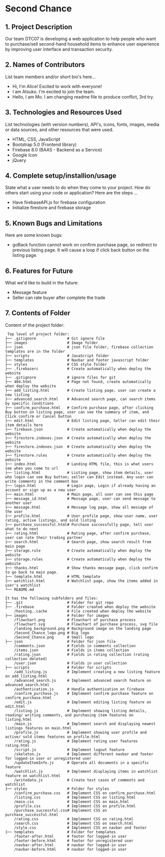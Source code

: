# Second Chance

## 1. Project Description
Our team DTC07 is developing a web application to help people who want to purchase/sell second-hand household items to enhance user experience by improving user interface and transaction security.

## 2. Names of Contributors
List team members and/or short bio's here... 
* Hi, I'm Alice! Excited to work with everyone!
* I am Atsuko. I'm excited to join the team.
* Hello, I am Mo. I am changing readme file to produce conflict, 3rd try.
	
## 3. Technologies and Resources Used
List technologies (with version numbers), API's, icons, fonts, images, media or data sources, and other resources that were used.
* HTML, CSS, JavaScript
* Bootstrap 5.0 (Frontend library)
* Firebase 8.0 (BAAS - Backend as a Service)
* Google Icon
* jQuery

## 4. Complete setup/installion/usage
State what a user needs to do when they come to your project.  How do others start using your code or application?
Here are the steps ...
* Have firebaseAPI.js for firebase configuration
* Initialize firestore and firebase storage

## 5. Known Bugs and Limitations
Here are some known bugs:
* goBack function cannot work on confirm purchase page, so redirect to previous listing page. It will cause a loop if click back button on the listing page.

## 6. Features for Future
What we'd like to build in the future:
* Message feature
* Seller can rate buyer after complete the trade
	
## 7. Contents of Folder
Content of the project folder:

```
 Top level of project folder: 
├── .gitignore              # Git ignore file
├── images                  # Image folder
├── json                    # json file folder, firebase collection templates are in the folder
├── scripts                 # JavaScript folder
├── templates               # Navbar and footer javascript folder
├── styles                  # CSS style folder
├── .firebaserc             # Create automatically when deploy the website
├── .gitignore              # ignore files for git
├── 404.html                # Page not found, create automatically when deploy the website
├── add_listing.html        # Create listing page, user can create a new listing 
├── advanced_search.html    # Advanced search page, can search items by specific conditions
├── confirm_purchase.html   # Confirm purchase page, after clicking Buy button on listing page, user can see the summary of item, and Click confirm or Cancel button
├── edit.html               # Edit listing page, Seller can edit their item details here
├── firebase.json           # Create automatically when deploy the website
├── firestore.indexes.json  # Create automatically when deploy the website
├── firestore.indexex.json  # Create automatically when deploy the website
├── firestore.rules         # Create automatically when deploy the website
├── index.html              # Landing HTML file, this is what users see when you come to url
├── listing.html            # Listing page, show item details, user who login can see Buy button; seller can Edit instead. Any user can write comments in the comment box
├── login.html              # Login page, Login if already having an account or sign up as a new user
├── main.html               # Main page, all user can see this page
├── message_id.html         # Message page, user can send message to another user
├── message.html            # Message log page, show all message of the user
├── profile.html            # User profile page, show user name, user rating, active listings, and sold listing
├── purchase_successful.html# Purchase successfully page, tell user what to do next
├── rating.html             # Rating page, after confirm purchase, user can rate their trading partner
├── search.html             # Search page, show search result from main page
├── storage.rule            # Create automatically when deploy the website
├── storage.rules           # Create automatically when deploy the website
├── thanks.html             # Show thanks message page, click confirm to go back to main page.
├── template.html           # HTML template
├── watchlist.html          # Watchlist page, show the items added in user's watchlist
└── README.md

It has the following subfolders and files:
├── .git                    # Folder for git repo
├── .firebase               # Folder created when deploy the website
    /hosting..cache         # File created when deploy the website
├── images                  # Folder for images
    /flowchart.png          # Flowchart of purchase process
    /flowchart.svg          # Flowchart of purchase process, svg file
    /landing_background.png # Background image on the landing page
    /Second_Chance_logo.png # Big logo
    /Second_Chance.png      # Small logo
├── json                    # Folder for json file
    /comments.json          # Fields in comments collection 
    /items.json             # Fields in items collection
    /rating.json            # Fields in rating collection (rating collection deleted)
    /user.json              # Fields in user collection
├── scripts                 # Folder for scripts
    /add_listing.js         # Implement creating a new listing feature on add_listing.html
    /advanced_search.js     # Implement advanced search feature on advanced_search.html
    /authentication.js      # Handle authentication on firebase
    /confirm_purchase.js    # Implement confirm purchase feature on confirm_purchase.html
    /edit.js                # Implement editing listing feature on edit.html
    /listing.js             # Implement showing listing details, reading/ writing comments, and purchasing item features on listing.html
    /main.js                # Implement search and displaying newest listings features on main.html
    /profile.js             # Implement showing user profile and active/ sold items features on profile.html
    /rating.js              # Implement rating user features rating.html
    /script.js              # Implement logout feature
    /skeleton.js            # Implement different navbar and footer for logged-in user or unregistered user
    /updateItemInfo.js      # Operate all documents in a specific feature
    /watchlist.js           # Implement displaying items in watchlist feature on watchlist.html
    /writedata.js           # Create test cases of comments and watchlist
├── styles                  # Folder for styles
    /confirm_purchase.css   # Implement CSS on confirm_purchase.html
    /listing.css            # Implement CSS on listing.html
    /main.css               # Implement CSS on main.html
    /profile.css            # Implement CSS on profile.html
    /purchase_successful.css# Implement CSS on purchase_successful.html
    /rating.css             # Implement CSS on rating.html
    /search.css             # Implement CSS on search.html
    /style.css              # Implement CSS on navbar and footer
├── templates               # Folder for templates
    /footer-after.html      # footer for logged-in user
    /footer-before.html     # footer for unregistered user
    /navbar-after.html      # navbar for logged-in user
    /navbar-before.html     # navbar for logged-in user
```


